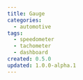 ```yaml
---
title: Gauge
categories:
  - automotive
tags:
  - speedometer
  - tachometer
  - dashboard
created: 0.5.0
updated: 1.0.0-alpha.1
---
```

